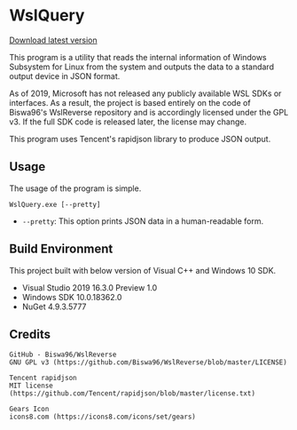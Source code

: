 # WslQuery

[Download latest version](https://github.com/rkttu/WslQuery/releases/latest/download/WslQuery.exe)

This program is a utility that reads the internal information of Windows Subsystem for Linux from the system and outputs the data to a standard output device in JSON format.

As of 2019, Microsoft has not released any publicly available WSL SDKs or interfaces. As a result, the project is based entirely on the code of Biswa96's WslReverse repository and is accordingly licensed under the GPL v3. If the full SDK code is released later, the license may change.

This program uses Tencent's rapidjson library to produce JSON output.

## Usage

The usage of the program is simple.

`WslQuery.exe [--pretty]`

* `--pretty`: This option prints JSON data in a human-readable form.

## Build Environment

This project built with below version of Visual C++ and Windows 10 SDK.

- Visual Studio 2019 16.3.0 Preview 1.0
- Windows SDK 10.0.18362.0
- NuGet 4.9.3.5777

## Credits

```
GitHub - Biswa96/WslReverse
GNU GPL v3 (https://github.com/Biswa96/WslReverse/blob/master/LICENSE)

Tencent rapidjson
MIT license (https://github.com/Tencent/rapidjson/blob/master/license.txt)

Gears Icon
icons8.com (https://icons8.com/icons/set/gears)
```
